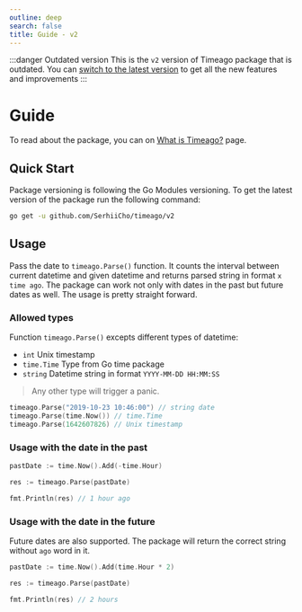 ```yaml
---
outline: deep
search: false
title: Guide - v2
---
```


:::danger Outdated version
This is the `v2` version of Timeago package that is outdated. You can [switch to the latest version](/) to get all the new features and improvements
:::

# Guide
To read about the package, you can on [What is Timeago?](/v2/what-is-timeago) page.

## Quick Start
Package versioning is following the Go Modules versioning. To get the latest version of the package run the following command:

```bash
go get -u github.com/SerhiiCho/timeago/v2
```

## Usage
Pass the date to `timeago.Parse()` function. It counts the interval between current datetime and given datetime and returns parsed string in format `x time ago`. The package can work not only with dates in the past but future dates as well. The usage is pretty straight forward.

### Allowed types
Function `timeago.Parse()` excepts different types of datetime:

- `int` Unix timestamp
- `time.Time` Type from Go time package
- `string` Datetime string in format `YYYY-MM-DD HH:MM:SS`

> Any other type will trigger a panic.

```go
timeago.Parse("2019-10-23 10:46:00") // string date
timeago.Parse(time.Now()) // time.Time
timeago.Parse(1642607826) // Unix timestamp
```

### Usage with the date in the past
```go
pastDate := time.Now().Add(-time.Hour)

res := timeago.Parse(pastDate)

fmt.Println(res) // 1 hour ago
```

### Usage with the date in the future
Future dates are also supported. The package will return the correct string without `ago` word in it.

```go
pastDate := time.Now().Add(time.Hour * 2)

res := timeago.Parse(pastDate)

fmt.Println(res) // 2 hours
```
